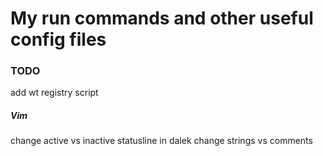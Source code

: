 # My run commands and other useful config files
### TODO
add wt registry script
##### Vim
change active vs inactive statusline in dalek
change strings vs comments

